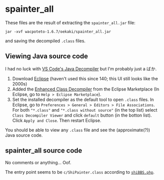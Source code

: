 # spainter_all
These files are the result of extracting the `spainter_all.jar` file:

```
jar -xvf wacpoteto-1.6.7/oekaki/spainter_all.jar
```

and saving the decompiled `.class` files.

## Viewing Java source code
I had no luck with [VS Code's Java Decompiler](https://marketplace.visualstudio.com/items?itemName=dgileadi.java-decompiler&ssr=false#overview) but I'm probably just a ばか.

1. Download [Eclipse](https://www.eclipse.org/downloads/) (haven't used this since 140; this UI still looks like the 2000s)
2. Added the [Enhanced Class Decompiler](https://marketplace.eclipse.org/content/enhanced-class-decompiler#group-screenshots) from the Eclipse Marketplace (In Eclipse, go to `Help > Eclipse Marketplace`).
3. Set the installed decompiler as the default tool to open `.class` files. In Eclipse, go to `Preferences > General > Editors > File Associations`. For both `"*.class"` and `"*.class without source"` (in the top list) select `Class Decompiler Viewer` and click `default` button (in the botton list). Click `Apply and Close`. Then restart Eclipse.

You should be able to view any `.class` file and see the (approximate(?)) Java source code.

## spainter_all source code
No comments or anything... Oof.

The entry point seems to be `c/ShiPainter.class` according to [`shiBBS.php`](https://github.com/atskae/oekaki-potato/blob/master/wacpoteto-1.6.7/oekaki/shiBBS.php#L232).
